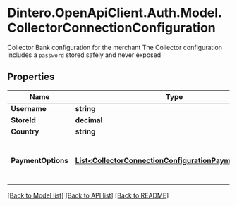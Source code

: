 # Dintero.OpenApiClient.Auth.Model.CollectorConnectionConfiguration
Collector Bank configuration for the merchant  The Collector configuration includes a `password` stored safely and never exposed 

## Properties

Name | Type | Description | Notes
------------ | ------------- | ------------- | -------------
**Username** | **string** |  | [optional] 
**StoreId** | **decimal** |  | [optional] 
**Country** | **string** |  | [optional] 
**PaymentOptions** | [**List&lt;CollectorConnectionConfigurationPaymentOptions&gt;**](CollectorConnectionConfigurationPaymentOptions.md) | Payment options to enable for this connection  | [optional] 

[[Back to Model list]](../README.md#documentation-for-models) [[Back to API list]](../README.md#documentation-for-api-endpoints) [[Back to README]](../README.md)

